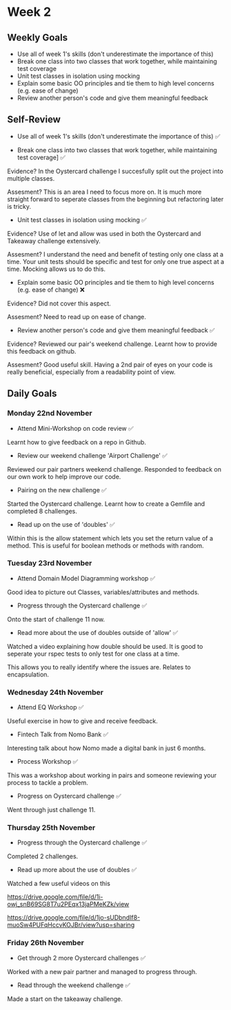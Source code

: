 # Week 2

## Weekly Goals 

- Use all of week 1's skills (don't underestimate the importance of this)
- Break one class into two classes that work together, while maintaining test coverage
- Unit test classes in isolation using mocking
- Explain some basic OO principles and tie them to high level concerns (e.g. ease of change)
- Review another person's code and give them meaningful feedback

## Self-Review

- Use all of week 1's skills (don't underestimate the importance of this) :white_check_mark:

- Break one class into two classes that work together, while maintaining test coverage] :white_check_mark:

Evidence? In the Oystercard challenge I succesfully split out the project into multiple classes.

Assesment? This is an area I need to focus more on. It is much more straight forward to seperate classes from the beginning but refactoring later is tricky.

- Unit test classes in isolation using mocking :white_check_mark:

Evidence? Use of let and allow was used in both the Oystercard and Takeaway challenge extensively.

Assesment? I understand the need and benefit of testing only one class at a time. Your unit tests should be specific and test for only one true aspect at a time. Mocking allows us to do this.

- Explain some basic OO principles and tie them to high level concerns (e.g. ease of change) :x:

Evidence? Did not cover this aspect.

Assesment? Need to read up on ease of change.

- Review another person's code and give them meaningful feedback :white_check_mark:

Evidence? Reviewed our pair's weekend challenge. Learnt how to provide this feedback on github. 

Assesment? Good useful skill. Having a 2nd pair of eyes on your code is really beneficial, especially from a readability point of view.

## Daily Goals

### Monday 22nd November 

- Attend Mini-Workshop on code review :white_check_mark:

Learnt how to give feedback on a repo in Github.

- Review our weekend challenge 'Airport Challenge' :white_check_mark:

Reviewed our pair partners weekend challenge. Responded to feedback on our own work to help improve our code.

- Pairing on the new challenge :white_check_mark:

Started the Oystercard challenge. Learnt how to create a Gemfile and completed 8 challenges.

- Read up on the use of 'doubles' :white_check_mark:

Within this is the allow statement which lets you set the return value of a method. This is useful for boolean methods or methods with random.

### Tuesday 23rd November 

- Attend Domain Model Diagramming workshop :white_check_mark:

Good idea to picture out Classes, variables/attributes and methods. 

- Progress through the Oystercard challenge :white_check_mark:

Onto the start of challenge 11 now.

- Read more about the use of doubles outside of 'allow' :white_check_mark:

Watched a video explaining how double should be used. It is good to seperate your rspec tests to only test for one class at a time. 

This allows you to really identify where the issues are. Relates to encapsulation.

### Wednesday 24th November 

- Attend EQ Workshop :white_check_mark:

Useful exercise in how to give and receive feedback.

- Fintech Talk from Nomo Bank :white_check_mark:

Interesting talk about how Nomo made a digital bank in just 6 months.

- Process Workshop :white_check_mark:

This was a workshop about working in pairs and someone reviewing your process to tackle a problem.

- Progress on Oystercard challenge :white_check_mark:

Went through just challenge 11.

### Thursday 25th November 

- Progress through the Oystercard challenge :white_check_mark:

Completed 2 challenges.

- Read up more about the use of doubles :white_check_mark:

Watched a few useful videos on this

https://drive.google.com/file/d/1i-owj_snB69SG8T7u2PEqx13jaPMeKZk/view

https://drive.google.com/file/d/1jo-sUDbndIf8-muoSw4PUFqHccvKOJBr/view?usp=sharing

### Friday 26th November 

- Get through 2 more Oystercard challenges :white_check_mark:

Worked with a new pair partner and managed to progress through.

- Read through the weekend challenge :white_check_mark:

Made a start on the takeaway challenge.

